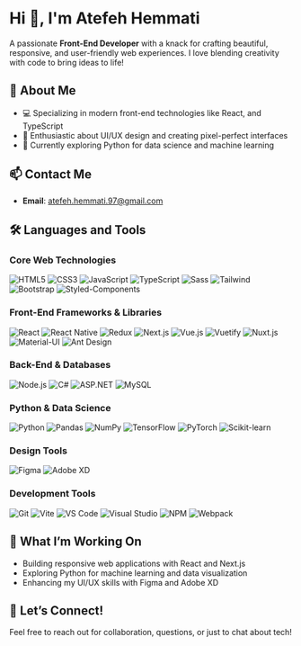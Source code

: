 # Hi 👋, I'm Atefeh Hemmati
A passionate **Front-End Developer** with a knack for crafting beautiful, responsive, and user-friendly web experiences. I love blending creativity with code to bring ideas to life!

## 🌟 About Me
- 💻 Specializing in modern front-end technologies like React, and TypeScript
- 🎨 Enthusiastic about UI/UX design and creating pixel-perfect interfaces
- 🌱 Currently exploring Python for data science and machine learning


## 📫 Contact Me
- **Email**: [atefeh.hemmati.97@gmail.com](mailto:atefeh.hemmati.97@gmail.com)


## 🛠️ Languages and Tools

### Core Web Technologies
![HTML5](https://img.shields.io/badge/-HTML5-E34F26?style=flat&logo=html5)
![CSS3](https://img.shields.io/badge/-CSS3-1572B6?style=flat&logo=css3)
![JavaScript](https://img.shields.io/badge/-JavaScript-F7DF1E?style=flat&logo=javascript)
![TypeScript](https://img.shields.io/badge/-TypeScript-3178C6?style=flat&logo=typescript)
![Sass](https://img.shields.io/badge/-Sass-CC6699?style=flat&logo=sass)
![Tailwind](https://img.shields.io/badge/-Tailwind-38B2AC?style=flat&logo=tailwind-css)
![Bootstrap](https://img.shields.io/badge/-Bootstrap-563D7C?style=flat&logo=bootstrap)
![Styled-Components](https://img.shields.io/badge/-Styled%20Components-DB7093?style=flat&logo=styled-components)

### Front-End Frameworks & Libraries
![React](https://img.shields.io/badge/-React-61DAFB?style=flat&logo=react)
![React Native](https://img.shields.io/badge/-React%20Native-61DAFB?style=flat&logo=react)
![Redux](https://img.shields.io/badge/-Redux-764ABC?style=flat&logo=redux)
![Next.js](https://img.shields.io/badge/-Next.js-000000?style=flat&logo=next.js)
![Vue.js](https://img.shields.io/badge/-Vue.js-4FC08D?style=flat&logo=vue.js)
![Vuetify](https://img.shields.io/badge/-Vuetify-1867C0?style=flat&logo=vuetify)
![Nuxt.js](https://img.shields.io/badge/-Nuxt.js-00DC82?style=flat&logo=nuxt.js)
![Material-UI](https://img.shields.io/badge/-Material%20UI-0081CB?style=flat&logo=material-ui)
![Ant Design](https://img.shields.io/badge/-Ant%20Design-0170FE?style=flat&logo=ant-design)

### Back-End & Databases
![Node.js](https://img.shields.io/badge/-Node.js-339933?style=flat&logo=node.js)
![C#](https://img.shields.io/badge/-C%23-239120?style=flat&logo=c-sharp)
![ASP.NET](https://img.shields.io/badge/-ASP.NET-512BD4?style=flat&logo=dot-net)
![MySQL](https://img.shields.io/badge/-MySQL-4479A1?style=flat&logo=mysql)

### Python & Data Science
![Python](https://img.shields.io/badge/-Python-3776AB?style=flat&logo=python)
![Pandas](https://img.shields.io/badge/-Pandas-150458?style=flat&logo=pandas)
![NumPy](https://img.shields.io/badge/-NumPy-013243?style=flat&logo=numpy)
![TensorFlow](https://img.shields.io/badge/-TensorFlow-FF6F00?style=flat&logo=tensorflow)
![PyTorch](https://img.shields.io/badge/-PyTorch-EE4C2C?style=flat&logo=pytorch)
![Scikit-learn](https://img.shields.io/badge/-Scikit%20learn-F7931E?style=flat&logo=scikit-learn)

### Design Tools
![Figma](https://img.shields.io/badge/-Figma-F24E1E?style=flat&logo=figma)
![Adobe XD](https://img.shields.io/badge/-XD-FF61F6?style=flat&logo=adobe-xd)

### Development Tools
![Git](https://img.shields.io/badge/-Git-F05032?style=flat&logo=git)
![Vite](https://img.shields.io/badge/-Vite-646CFF?style=flat&logo=vite)
![VS Code](https://img.shields.io/badge/-VS%20Code-007ACC?style=flat&logo=visual-studio-code)
![Visual Studio](https://img.shields.io/badge/-Visual%20Studio-5C2D91?style=flat&logo=visual-studio)
![NPM](https://img.shields.io/badge/-NPM-CB3837?style=flat&logo=npm)
![Webpack](https://img.shields.io/badge/-Webpack-8DD6F9?style=flat&logo=webpack)


## 🚀 What I’m Working On
- Building responsive web applications with React and Next.js
- Exploring Python for machine learning and data visualization
- Enhancing my UI/UX skills with Figma and Adobe XD

## 🤝 Let’s Connect!
Feel free to reach out for collaboration, questions, or just to chat about tech!
